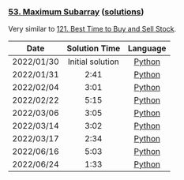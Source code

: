 ### [53. Maximum Subarray](https://leetcode.com/problems/maximum-subarray/) ([solutions](https://github.com/pete-debiase/Comprog/blob/main/Solutions/53.%20Maximum%20Subarray/))
Very similar to [121. Best Time to Buy and Sell Stock](https://leetcode.com/problems/best-time-to-buy-and-sell-stock/).

|    Date    |  Solution Time   |                                                           Language                                                            |
|:----------:|:----------------:|:-----------------------------------------------------------------------------------------------------------------------------:|
| 2022/01/30 | Initial solution |      [Python](https://github.com/pete-debiase/Comprog/blob/main/Solutions/53.%20Maximum%20Subarray/maximum_subarray.py)       |
| 2022/01/31 |       2:41       | [Python](https://github.com/pete-debiase/Comprog/blob/main/Solutions/53.%20Maximum%20Subarray/maximum_subarray_2022-01-31.py) |
| 2022/02/04 |       3:01       | [Python](https://github.com/pete-debiase/Comprog/blob/main/Solutions/53.%20Maximum%20Subarray/maximum_subarray_2022-02-04.py) |
| 2022/02/22 |       5:15       | [Python](https://github.com/pete-debiase/Comprog/blob/main/Solutions/53.%20Maximum%20Subarray/maximum_subarray_2022-02-22.py) |
| 2022/03/06 |       3:05       | [Python](https://github.com/pete-debiase/Comprog/blob/main/Solutions/53.%20Maximum%20Subarray/maximum_subarray_2022-03-06.py) |
| 2022/03/14 |       3:02       | [Python](https://github.com/pete-debiase/Comprog/blob/main/Solutions/53.%20Maximum%20Subarray/maximum_subarray_2022-03-14.py) |
| 2022/03/17 |       2:34       | [Python](https://github.com/pete-debiase/Comprog/blob/main/Solutions/53.%20Maximum%20Subarray/maximum_subarray_2022-03-17.py) |
| 2022/06/16 |       5:03       | [Python](https://github.com/pete-debiase/Comprog/blob/main/Solutions/53.%20Maximum%20Subarray/maximum_subarray_2022-06-16.py) |
| 2022/06/24 |       1:33       | [Python](https://github.com/pete-debiase/Comprog/blob/main/Solutions/53.%20Maximum%20Subarray/maximum_subarray_2022-06-24.py) |

